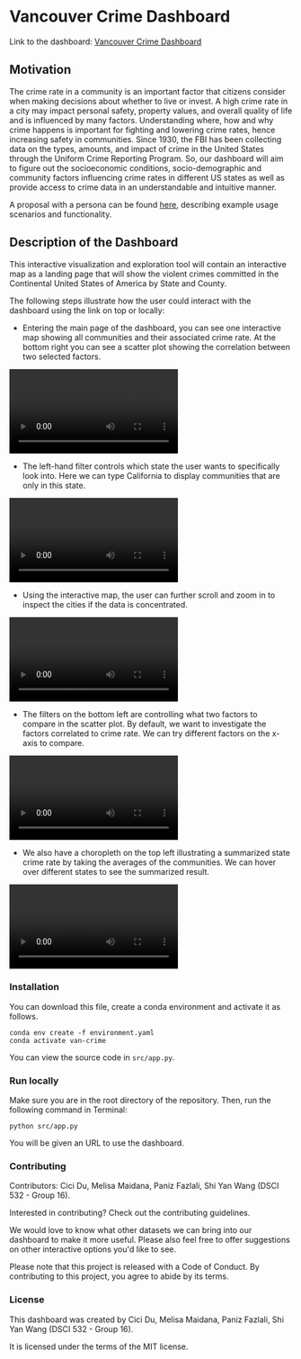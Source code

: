 # Vancouver Crime Dashboard
Link to the dashboard: [Vancouver Crime Dashboard](https://crime-dash.onrender.com)

## Motivation
The crime rate in a community is an important factor that citizens consider when making decisions about whether to live or invest. A high crime rate in a city may impact personal safety, property values, and overall quality of life and is influenced by many factors. Understanding where, how and why crime happens is important for fighting and lowering crime rates, hence increasing safety in communities. Since 1930, the FBI has been collecting data on the types, amounts, and impact of crime in the United States through the Uniform Crime Reporting Program. So, our dashboard will aim to figure out the socioeconomic conditions, socio-demographic and community factors influencing crime rates in different US states as well as provide access to crime data in an understandable and intuitive manner.

A proposal with a persona can be found [here](reports/proposal.md), describing example usage scenarios and functionality.

## Description of the Dashboard

This interactive visualization and exploration tool will contain an interactive map as a landing page that will show the violent crimes committed in the Continental United States of America by State and County.

The following steps illustrate how the user could interact with the dashboard using the link on top or locally:

- Entering the main page of the dashboard, you can see one interactive map showing all communities and their associated crime rate. At the bottom right you can see a scatter plot showing the correlation between two selected factors.

![Two Plots](media/two_plots.mov)

- The left-hand filter controls which state the user wants to specifically look into. Here we can type California to display communities that are only in this state.

![Cali](media/select_cali.mov)

- Using the interactive map, the user can further scroll and zoom in to inspect the cities if the data is concentrated.

![Zoom](media/zoom_in.mov)

- The filters on the bottom left are controlling what two factors to compare in the scatter plot. By default, we want to investigate the factors correlated to crime rate. We can try different factors on the x-axis to compare.

![Scatter](media/scatter.mov)

- We also have a choropleth on the top left illustrating a summarized state crime rate by taking the averages of the communities. We can hover over different states to see the summarized result.

![Choro](media/choro.mov)


### Installation

You can download this file, create a conda environment and activate it as follows.
```
conda env create -f environment.yaml
conda activate van-crime
```
You can view the source code in `src/app.py`.

### Run locally

Make sure you are in the root directory of the repository. Then, run the following command in Terminal:
```
python src/app.py
```
You will be given an URL to use the dashboard.


### Contributing

Contributors: Cici Du, Melisa Maidana, Paniz Fazlali, Shi Yan Wang (DSCI 532 - Group 16).

Interested in contributing? Check out the contributing guidelines.

We would love to know what other datasets we can bring into our dashboard to make it more useful. Please also feel free to offer suggestions on other interactive options you'd like to see.

Please note that this project is released with a Code of Conduct. By contributing to this project, you agree to abide by its terms.

### License

This dashboard was created by Cici Du, Melisa Maidana, Paniz Fazlali, Shi Yan Wang (DSCI 532 - Group 16).

It is licensed under the terms of the MIT license.